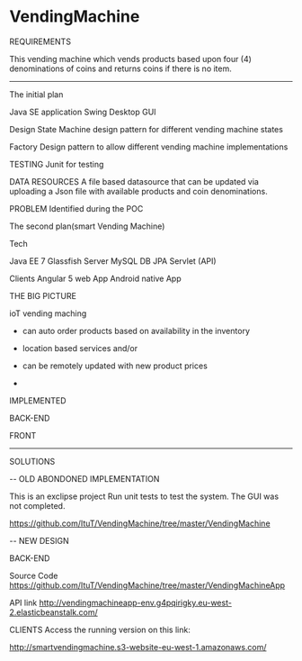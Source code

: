 # VendingMachine

REQUIREMENTS

 This vending machine which vends products based upon four (4) denominations of coins and returns coins if there is no item.
 
__________________________________________________________________________________________________________________________

The initial plan

Java SE application
Swing Desktop GUI

Design
State Machine design pattern for different vending machine states

Factory Design pattern to allow different vending machine implementations

TESTING
Junit for testing

DATA RESOURCES
A file based datasource that can be updated via uploading a Json file with available products and coin denominations.

PROBLEM Identified during the POC




The second plan(smart Vending Machine)

Tech

Java EE 7
Glassfish Server
MySQL DB
JPA
Servlet (API)

Clients
Angular 5 web App
Android native App

THE BIG PICTURE

ioT vending maching
- can auto order products based on availability in the inventory
- location based services and/or
- can be remotely updated with new product prices

-

IMPLEMENTED

BACK-END

FRONT

__________________________________________________________________________________________________________________________

SOLUTIONS

 -- OLD ABONDONED IMPLEMENTATION

This is an exclipse project
Run unit tests to test the system. The GUI was not completed.

https://github.com/ItuT/VendingMachine/tree/master/VendingMachine

 -- NEW DESIGN

BACK-END

 Source Code
 https://github.com/ItuT/VendingMachine/tree/master/VendingMachineApp

 API link
http://vendingmachineapp-env.g4pqirigky.eu-west-2.elasticbeanstalk.com/


CLIENTS
Access the running version on this link: 

http://smartvendingmachine.s3-website-eu-west-1.amazonaws.com/


